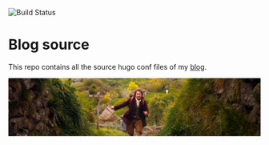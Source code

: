 ![Build Status](https://github.com/ceso/blog-source/workflows/github%20pages/badge.svg)

# Blog source
This repo contains all the source hugo conf files of my [blog](https://ceso.github.io/).

![alt text](https://github.com/ceso/blog-source/blob/master/static/images/site/banner-site.jpg "bilbo-adventure")

